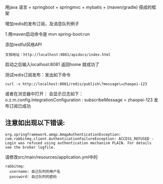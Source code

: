 用java 语言 + springboot + springmvc + mybatis + (maven/gradle) 搭成的框架

增加redis的发布订阅，及消息队列例子

1.用maven启动命令是
	mvn spring-boot:run

添加restful风格API
```
文档地址：http://localhost:8081/apidocs/index.html
```

启动之后输入localhost:8081  返回home 就成功了

测试redis订阅发布：发出如下命令
```
curl -v http://localhost:8081/redis/publish\?message\=zhaopei-123
```

或者在浏览器中打开：
会显示日志如下：
o.z.m.config.IntegrationConfiguration    : subscribeMessage = zhaopei-123
发布订阅已成功

## 注意如出现以下错误:
```
org.springframework.amqp.AmqpAuthenticationException: com.rabbitmq.client.AuthenticationFailureException: ACCESS_REFUSED - Login was refused using authentication mechanism PLAIN. For details see the broker logfile.
```
请修改src/main/resources/application.yml中的
```
rabbitmq:
  username: 自己队列的用户名
  password: 自己队列的密码
```
